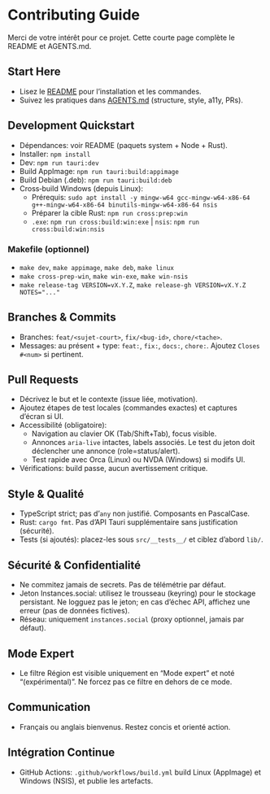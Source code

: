 # Contributing Guide

Merci de votre intérêt pour ce projet. Cette courte page complète le README et AGENTS.md.

## Start Here
- Lisez le [README](./README.md) pour l’installation et les commandes.
- Suivez les pratiques dans [AGENTS.md](./AGENTS.md) (structure, style, a11y, PRs).

## Development Quickstart
- Dépendances: voir README (paquets system + Node + Rust).
- Installer: `npm install`
- Dev: `npm run tauri:dev`
- Build AppImage: `npm run tauri:build:appimage`
- Build Debian (.deb): `npm run tauri:build:deb`
- Cross‑build Windows (depuis Linux):
  - Prérequis: `sudo apt install -y mingw-w64 gcc-mingw-w64-x86-64 g++-mingw-w64-x86-64 binutils-mingw-w64-x86-64 nsis`
  - Préparer la cible Rust: `npm run cross:prep:win`
  - `.exe`: `npm run cross:build:win:exe`  |  `nsis`: `npm run cross:build:win:nsis`

### Makefile (optionnel)
- `make dev`, `make appimage`, `make deb`, `make linux`
- `make cross-prep-win`, `make win-exe`, `make win-nsis`
- `make release-tag VERSION=vX.Y.Z`, `make release-gh VERSION=vX.Y.Z NOTES="..."`

## Branches & Commits
- Branches: `feat/<sujet-court>`, `fix/<bug-id>`, `chore/<tache>`.
- Messages: au présent + type: `feat:`, `fix:`, `docs:`, `chore:`. Ajoutez `Closes #<num>` si pertinent.

## Pull Requests
- Décrivez le but et le contexte (issue liée, motivation).
- Ajoutez étapes de test locales (commandes exactes) et captures d’écran si UI.
- Accessibilité (obligatoire):
  - Navigation au clavier OK (Tab/Shift+Tab), focus visible.
  - Annonces `aria-live` intactes, labels associés. Le test du jeton doit déclencher une annonce (role=status/alert).
  - Test rapide avec Orca (Linux) ou NVDA (Windows) si modifs UI.
- Vérifications: build passe, aucun avertissement critique.

## Style & Qualité
- TypeScript strict; pas d’`any` non justifié. Composants en PascalCase.
- Rust: `cargo fmt`. Pas d’API Tauri supplémentaire sans justification (sécurité).
- Tests (si ajoutés): placez-les sous `src/__tests__/` et ciblez d’abord `lib/`.

## Sécurité & Confidentialité
- Ne commitez jamais de secrets. Pas de télémétrie par défaut.
- Jeton Instances.social: utilisez le trousseau (keyring) pour le stockage persistant. Ne logguez pas le jeton; en cas d’échec API, affichez une erreur (pas de données fictives).
- Réseau: uniquement `instances.social` (proxy optionnel, jamais par défaut).

## Mode Expert
- Le filtre Région est visible uniquement en “Mode expert” et noté “(expérimental)”. Ne forcez pas ce filtre en dehors de ce mode.

## Communication
- Français ou anglais bienvenus. Restez concis et orienté action.

## Intégration Continue
- GitHub Actions: `.github/workflows/build.yml` build Linux (AppImage) et Windows (NSIS), et publie les artefacts.
